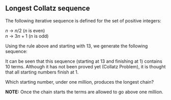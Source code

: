 ## Longest Collatz sequence

The following iterative sequence is defined for the set of positive integers:

<var>n</var> &#x2192; <var>n</var>/2 (<var>n</var> is even)<br><var>n</var> &#x2192; 3<var>n</var> + 1 (<var>n</var> is odd)

Using the rule above and starting with 13, we generate the following sequence:

It can be seen that this sequence (starting at 13 and finishing at 1) contains 10 terms. Although it has not been proved yet (Collatz Problem), it is thought that all starting numbers finish at 1.

Which starting number, under one million, produces the longest chain?

<b>NOTE:</b> Once the chain starts the terms are allowed to go above one million.
